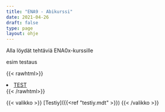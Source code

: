 ```yaml
---
title: "ENA9 - Abikurssi"
date: 2021-04-26
draft: false
type: page
layout: ohje
---
```


Alla löydät tehtäviä ENA0x-kurssille

esim testaus

{{< rawhtml>}}
<li class="page-item"><a href="testiy" rel="first" class="mx-2 py-3 px-5 rounded-full relative block border-white border-0 duration-100 bg-white text-blue-600 hover:bg-gray-400 hover:text-blue-700 dark:bg-warmgray-900 dark:border-gray-600 dark:hover:bg-warmgray-700">TEST</a></li>
{{< /rawhtml>}}

{{< valikko >}}
[Testiy]({{<ref "testiy.mdt" >}})
{{< /valikko >}}